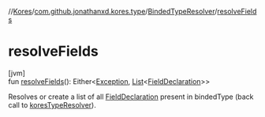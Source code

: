 //[Kores](../../../index.md)/[com.github.jonathanxd.kores.type](../index.md)/[BindedTypeResolver](index.md)/[resolveFields](resolve-fields.md)

# resolveFields

[jvm]\
fun [resolveFields](resolve-fields.md)(): Either<[Exception](https://kotlinlang.org/api/latest/jvm/stdlib/kotlin/-exception/index.html), [List](https://kotlinlang.org/api/latest/jvm/stdlib/kotlin.collections/-list/index.html)<[FieldDeclaration](../../com.github.jonathanxd.kores.base/-field-declaration/index.md)>>

Resolves or create a list of all [FieldDeclaration](../../com.github.jonathanxd.kores.base/-field-declaration/index.md) present in bindedType (back call to [koresTypeResolver](kores-type-resolver.md)).
